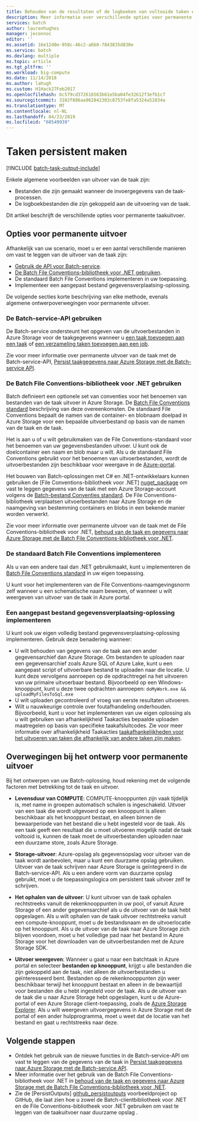 ```yaml
---
title: Behouden van de resultaten of de logboeken van voltooide taken en taken aan een gegevensopslag - Azure Batch | Microsoft Docs
description: Meer informatie over verschillende opties voor permanente uitvoergegevens van de Batch-taken en taken. U kunt gegevens naar Azure Storage, of naar een ander gegevensarchief bewaard.
services: batch
author: laurenhughes
manager: jeconnoc
editor: ''
ms.assetid: 16e12d0e-958c-46c2-a6b8-7843835d830e
ms.service: batch
ms.devlang: multiple
ms.topic: article
ms.tgt_pltfrm: ''
ms.workload: big-compute
ms.date: 11/14/2018
ms.author: lahugh
ms.custom: H1Hack27Feb2017
ms.openlocfilehash: bc579cd372616563b61e5ba04fe32612f3efb1c7
ms.sourcegitcommit: 3102f886aa962842303c8753fe8fa5324a52834a
ms.translationtype: MT
ms.contentlocale: nl-NL
ms.lasthandoff: 04/23/2019
ms.locfileid: "60549939"
---
```

# <a name="persist-job-and-task-output"></a>Taken persistent maken

[!INCLUDE [batch-task-output-include](../../includes/batch-task-output-include.md)]

Enkele algemene voorbeelden van uitvoer van de taak zijn:

- Bestanden die zijn gemaakt wanneer de invoergegevens van de taak-processen.
- De logboekbestanden die zijn gekoppeld aan de uitvoering van de taak.

Dit artikel beschrijft de verschillende opties voor permanente taakuitvoer.

## <a name="options-for-persisting-output"></a>Opties voor permanente uitvoer

Afhankelijk van uw scenario, moet u er een aantal verschillende manieren om vast te leggen van de uitvoer van de taak zijn:

- [Gebruik de API voor Batch-service](batch-task-output-files.md).  
- [De Batch File Conventions-bibliotheek voor .NET gebruiken](batch-task-output-file-conventions.md).  
- De standaard Batch File Conventions implementeren in uw toepassing.
- Implementeer een aangepast bestand gegevensverplaatsing-oplossing.

De volgende secties korte beschrijving van elke methode, evenals algemene ontwerpoverwegingen voor permanente uitvoer.

### <a name="use-the-batch-service-api"></a>De Batch-service-API gebruiken

De Batch-service ondersteunt het opgeven van de uitvoerbestanden in Azure Storage voor de taakgegevens wanneer u [een taak toevoegen aan een taak](https://docs.microsoft.com/rest/api/batchservice/add-a-task-to-a-job) of [een verzameling taken toevoegen aan een job](https://docs.microsoft.com/rest/api/batchservice/add-a-collection-of-tasks-to-a-job).

Zie voor meer informatie over permanente uitvoer van de taak met de Batch-service-API, [Persist taakgegevens naar Azure Storage met de Batch-service API](batch-task-output-files.md).

### <a name="use-the-batch-file-conventions-library-for-net"></a>De Batch File Conventions-bibliotheek voor .NET gebruiken

Batch definieert een optionele set van conventies voor het benoemen van bestanden van de taak uitvoer in Azure Storage. De [Batch File Conventions standard](https://github.com/Azure/azure-sdk-for-net/tree/psSdkJson6/src/SDKs/Batch/Support/FileConventions#conventions) beschrijving van deze overeenkomsten. De standaard File Conventions bepaalt de namen van de container- en blobnaam doelpad in Azure Storage voor een bepaalde uitvoerbestand op basis van de namen van de taak en de taak.

Het is aan u of u wilt gebruikmaken van de File Conventions-standaard voor het benoemen van uw gegevensbestanden uitvoer. U kunt ook de doelcontainer een naam en blob maar u wilt. Als u de standaard File Conventions gebruikt voor het benoemen van uitvoerbestanden, wordt de uitvoerbestanden zijn beschikbaar voor weergave in de [Azure-portal][portal].

Het bouwen van Batch-oplossingen met C# en .NET-ontwikkelaars kunnen gebruiken de [File Conventions-bibliotheek voor .NET] [ nuget_package] om vast te leggen gegevens van de taak met een Azure Storage-account volgens de [Batch-bestand Conventies standard](https://github.com/Azure/azure-sdk-for-net/tree/psSdkJson6/src/SDKs/Batch/Support/FileConventions#conventions). De File Conventions-bibliotheek verplaatsen uitvoerbestanden naar Azure Storage en de naamgeving van bestemming containers en blobs in een bekende manier worden verwerkt.

Zie voor meer informatie over permanente uitvoer van de taak met de File Conventions-bibliotheek voor .NET, [behoud van de taak en gegevens naar Azure Storage met de Batch File Conventions-bibliotheek voor .NET](batch-task-output-file-conventions.md).

### <a name="implement-the-batch-file-conventions-standard"></a>De standaard Batch File Conventions implementeren

Als u van een andere taal dan .NET gebruikmaakt, kunt u implementeren de [Batch File Conventions standard](https://github.com/Azure/azure-sdk-for-net/tree/psSdkJson6/src/SDKs/Batch/Support/FileConventions#conventions) in uw eigen toepassing.

U kunt voor het implementeren van de File Conventions-naamgevingsnorm zelf wanneer u een schematische naam bewezen, of wanneer u wilt weergeven van uitvoer van de taak in Azure portal.

### <a name="implement-a-custom-file-movement-solution"></a>Een aangepast bestand gegevensverplaatsing-oplossing implementeren

U kunt ook uw eigen volledig bestand gegevensverplaatsing-oplossing implementeren. Gebruik deze benadering wanneer:

- U wilt behouden van gegevens van de taak aan een ander gegevensarchief dan Azure Storage. Om bestanden te uploaden naar een gegevensarchief zoals Azure SQL of Azure Lake, kunt u een aangepast script of uitvoerbare bestand te uploaden naar die locatie. U kunt deze vervolgens aanroepen op de opdrachtregel na het uitvoeren van uw primaire uitvoerbaar bestand. Bijvoorbeeld op een Windows-knooppunt, kunt u deze twee opdrachten aanroepen: `doMyWork.exe && uploadMyFilesToSql.exe`
- U wilt uploaden gecontroleerd of vroeg van eerste resultaten uitvoeren.
- Wilt u nauwkeurige controle over foutafhandeling onderhouden. Bijvoorbeeld, kunt u voor het implementeren van uw eigen oplossing als u wilt gebruiken van afhankelijkheid Taakacties bepaalde uploaden maatregelen op basis van specifieke taakafsluitcodes. Zie voor meer informatie over afhankelijkheid Taakacties [taakafhankelijkheden voor het uitvoeren van taken die afhankelijk van andere taken zijn maken](batch-task-dependencies.md).

## <a name="design-considerations-for-persisting-output"></a>Overwegingen bij het ontwerp voor permanente uitvoer

Bij het ontwerpen van uw Batch-oplossing, houd rekening met de volgende factoren met betrekking tot de taak en uitvoer.

- **Levensduur van COMPUTE**: COMPUTE-knooppunten zijn vaak tijdelijk is, met name in groepen automatisch schalen is ingeschakeld. Uitvoer van een taak die wordt uitgevoerd op een knooppunt is alleen beschikbaar als het knooppunt bestaat, en alleen binnen de bewaarperiode van het bestand die u hebt ingesteld voor de taak. Als een taak geeft een resultaat die u moet uitvoeren mogelijk nadat de taak voltooid is, kunnen de taak moet de uitvoerbestanden uploaden naar een duurzame store, zoals Azure Storage.

- **Storage-uitvoer**: Azure-opslag als gegevensopslag voor uitvoer van de taak wordt aanbevolen, maar u kunt een duurzame opslag gebruiken. Uitvoer van de taak schrijven naar Azure Storage is geïntegreerd in de Batch-service-API. Als u een andere vorm van duurzame opslag gebruikt, moet u de toepassingslogica om persistent taak uitvoer zelf te schrijven.

- **Het ophalen van de uitvoer**: U kunt uitvoer van de taak ophalen rechtstreeks vanuit de rekenknooppunten in uw pool, of vanuit Azure Storage of een ander gegevensarchief als u de uitvoer van de taak hebt opgeslagen. Als u wilt ophalen van de taak uitvoer rechtstreeks vanuit een compute-knooppunt, moet u de bestandsnaam en de uitvoerlocatie op het knooppunt. Als u de uitvoer van de taak naar Azure Storage zich blijven voordoen, moet u het volledige pad naar het bestand in Azure Storage voor het downloaden van de uitvoerbestanden met de Azure Storage SDK.

- **Uitvoer weergeven**: Wanneer u gaat u naar een batchtaak in Azure portal en selecteer **bestanden op knooppunt**, krijgt u alle bestanden die zijn gekoppeld aan de taak, niet alleen de uitvoerbestanden u geïnteresseerd bent. Bestanden op de rekenknooppunten zijn weer beschikbaar terwijl het knooppunt bestaat en alleen in de bewaartijd voor bestanden die u hebt ingesteld voor de taak. Als u de uitvoer van de taak die u naar Azure Storage hebt opgeslagen, kunt u de Azure-portal of een Azure Storage client-toepassing, zoals de [Azure Storage Explorer][storage_explorer]. Als u wilt weergeven uitvoergegevens in Azure Storage met de portal of een ander hulpprogramma, moet u weet dat de locatie van het bestand en gaat u rechtstreeks naar deze.

## <a name="next-steps"></a>Volgende stappen

- Ontdek het gebruik van de nieuwe functies in de Batch-service-API om vast te leggen van de gegevens van de taak in [Persist taakgegevens naar Azure Storage met de Batch-service API](batch-task-output-files.md).
- Meer informatie over het gebruik van de Batch File Conventions-bibliotheek voor .NET in [behoud van de taak en gegevens naar Azure Storage met de Batch File Conventions-bibliotheek voor .NET](batch-task-output-file-conventions.md).
- Zie de [PersistOutputs] [ github_persistoutputs] voorbeeldproject op GitHub, die laat zien hoe u zowel de Batch-clientbibliotheek voor .NET en de File Conventions-bibliotheek voor .NET gebruiken om vast te leggen van de taakuitvoer naar duurzame opslag .

[nuget_package]: https://www.nuget.org/packages/Microsoft.Azure.Batch.Conventions.Files
[portal]: https://portal.azure.com
[storage_explorer]: https://storageexplorer.com/
[github_persistoutputs]: https://github.com/Azure/azure-batch-samples/tree/master/CSharp/ArticleProjects/PersistOutputs 
